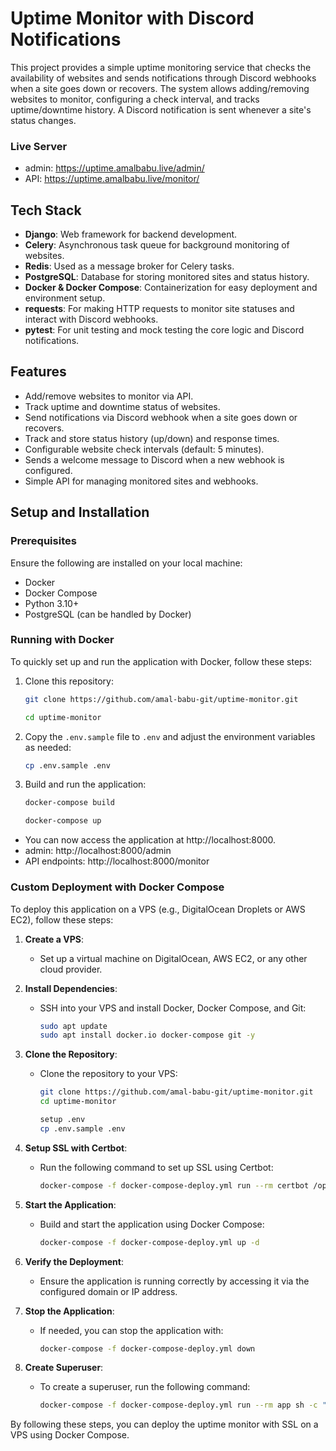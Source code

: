 # Uptime Monitor with Discord Notifications

This project provides a simple uptime monitoring service that checks the availability of websites and sends notifications through Discord webhooks when a site goes down or recovers. The system allows adding/removing websites to monitor, configuring a check interval, and tracks uptime/downtime history. A Discord notification is sent whenever a site's status changes.

### Live Server

* admin: https://uptime.amalbabu.live/admin/
* API: https://uptime.amalbabu.live/monitor/

## Tech Stack

- **Django**: Web framework for backend development.
- **Celery**: Asynchronous task queue for background monitoring of websites.
- **Redis**: Used as a message broker for Celery tasks.
- **PostgreSQL**: Database for storing monitored sites and status history.
- **Docker & Docker Compose**: Containerization for easy deployment and environment setup.
- **requests**: For making HTTP requests to monitor site statuses and interact with Discord webhooks.
- **pytest**: For unit testing and mock testing the core logic and Discord notifications.

## Features

- Add/remove websites to monitor via API.
- Track uptime and downtime status of websites.
- Send notifications via Discord webhook when a site goes down or recovers.
- Track and store status history (up/down) and response times.
- Configurable website check intervals (default: 5 minutes).
- Sends a welcome message to Discord when a new webhook is configured.
- Simple API for managing monitored sites and webhooks.

## Setup and Installation

### Prerequisites

Ensure the following are installed on your local machine:

- Docker
- Docker Compose
- Python 3.10+
- PostgreSQL (can be handled by Docker)

### Running with Docker

To quickly set up and run the application with Docker, follow these steps:

1. Clone this repository:
    ```bash
    git clone https://github.com/amal-babu-git/uptime-monitor.git 

    cd uptime-monitor
    ```

2. Copy the `.env.sample` file to `.env` and adjust the environment variables as needed:
    ```bash
    cp .env.sample .env
    ```

3. Build and run the application:
    ```bash
    docker-compose build

    docker-compose up
    ```

* You can now access the application at http://localhost:8000.
* admin: http://localhost:8000/admin
* API endpoints: http://localhost:8000/monitor


### Custom Deployment with Docker Compose

To deploy this application on a VPS (e.g., DigitalOcean Droplets or AWS EC2), follow these steps:

1. **Create a VPS**:
    - Set up a virtual machine on DigitalOcean, AWS EC2, or any other cloud provider.

2. **Install Dependencies**:
    - SSH into your VPS and install Docker, Docker Compose, and Git:
      ```bash
      sudo apt update
      sudo apt install docker.io docker-compose git -y
      ```

3. **Clone the Repository**:
    - Clone the repository to your VPS:
      ```bash
      git clone https://github.com/amal-babu-git/uptime-monitor.git
      cd uptime-monitor

      setup .env
      cp .env.sample .env
      ```

4. **Setup SSL with Certbot**:
    - Run the following command to set up SSL using Certbot:
      ```bash
      docker-compose -f docker-compose-deploy.yml run --rm certbot /opt/certify-init.sh
      ```

5. **Start the Application**:
    - Build and start the application using Docker Compose:
      ```bash
      docker-compose -f docker-compose-deploy.yml up -d
      ```

6. **Verify the Deployment**:
    - Ensure the application is running correctly by accessing it via the configured domain or IP address.

7. **Stop the Application**:
    - If needed, you can stop the application with:
      ```bash
      docker-compose -f docker-compose-deploy.yml down
      ```

8. **Create Superuser**:
    - To create a superuser, run the following command:
      ```bash
      docker-compose -f docker-compose-deploy.yml run --rm app sh -c "python manage.py createsuperuser"
      ```

By following these steps, you can deploy the uptime monitor with SSL on a VPS using Docker Compose.